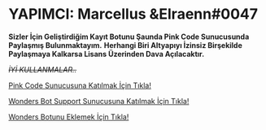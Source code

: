 # YAPIMCI: Marcellus &Elraenn#0047

**Sizler İçin Geliştirdiğim Kayıt Botunu Şaunda Pink Code Sunucusunda Paylaşmış Bulunmaktayım.**
**Herhangi Biri Altyapıyı İzinsiz Birşekilde Paylaşmaya Kalkarsa Lisans Üzerinden Dava Açılacaktır.**



~~_İYİ KULLANMALAR.._~~

[Pink Code Sunucusuna Katılmak İçin Tıkla!](https://discord.gg/pinkcode)

[Wonders Bot Support Sunucusuna Katılmak İçin Tıkla!](https://discord.gg/BdgEdZ8)

[Wonders Botunu Eklemek İçin Tıkla!](http://gg.gg/cyclone)

